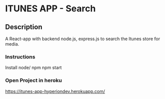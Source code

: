 # ITUNES APP - Search

## Description

A React-app with backend node.js, express.js to search the Itunes store for media.
### Instructions

Install node/ npm
npm start

### Open Project in heroku
https://itunes-app-hyperiondev.herokuapp.com/

